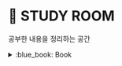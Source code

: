 # :door: STUDY ROOM
공부한 내용을 정리하는 공간

<details>
<summary>  :blue_book: Book</summary>
<div markdown="1">       

:book: 자바와 JUnit을 활용한 실용주의 단위테스트 /  :arrow_right:[실습 Github Repo](https://github.com/creatingeveryday/testing)   
:book: 데이터베이스 첫걸음 : 읽으면서 개념을 복습했고 비용 문제와 직결되는 성능 문제까지 생각해보았다.
:book: 그림으로 배우는 HTTP & Network Basic : 읽는 중. 
:book: 스프링 입문을 위한 자바 객체 지향의 원리와 이해 : 읽는 중.
:book: 읽기 좋은 코드가 좋은 코드다 : 도서관에서 빌려서 읽고 있는데 생각해 볼 거리가 많다.
</div>
</details>
